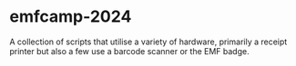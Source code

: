 # emfcamp-2024

A collection of scripts that utilise a variety of hardware, primarily a receipt printer but also a few use a barcode scanner or the EMF badge.